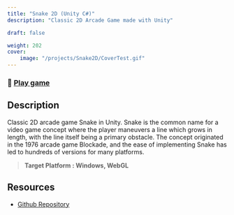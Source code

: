 ```yaml
---
title: "Snake 2D (Unity C#)"
description: "Classic 2D Arcade Game made with Unity"

draft: false

weight: 202
cover:
    image: "/projects/Snake2D/CoverTest.gif"
---
```


### 🔗 [Play game](https://ferruizgimenez.github.io/Snake2D-Build/)

## Description
Classic 2D arcade game Snake in Unity. Snake is the common name for a video game concept where the player maneuvers a line which grows in length, with the line itself being a primary obstacle. The concept originated in the 1976 arcade game Blockade, and the ease of implementing Snake has led to hundreds of versions for many platforms.
<br>
>	<strong>Target Platform : Windows, WebGL</strong>
## Resources

- [Github Repository](https://github.com/FerRuizGimenez/Snake2D)

